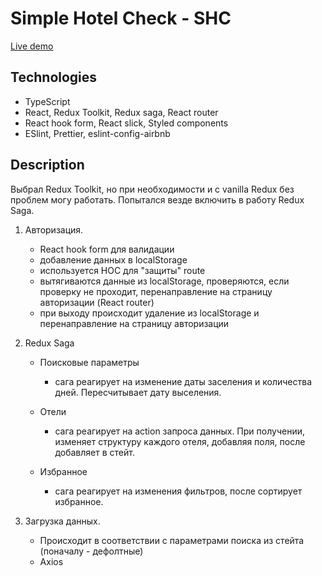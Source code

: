 # Simple Hotel Check - SHC

[Live demo]()

## Technologies

- TypeScript
- React, Redux Toolkit, Redux saga, React router
- React hook form, React slick, Styled components
- ESlint, Prettier, eslint-config-airbnb

## Description

Выбрал Redux Toolkit, но при необходимости и с vanilla Redux без проблем могу работать.
Попытался везде включить в работу Redux Saga.

1. Авторизация.

   - React hook form для валидации
   - добавление данных в localStorage
   - используется HOC для "защиты" route
   - вытягиваются данные из localStorage, проверяются, если проверку не проходит, перенаправление на страницу авторизации (React router)
   - при выходу происходит удаление из localStorage и перенаправление на страницу авторизации

2. Redux Saga

   - Поисковые параметры

     - сага реагирует на изменение даты заселения и количества дней. Пересчитывает дату выселения.

   - Отели

     - сага реагирует на action запроса данных. При получении, изменяет структуру каждого отеля, добавляя поля, после добавляет в стейт.

   - Избранное

     - сага реагирует на изменения фильтров, после сортирует избранное.

3. Загрузка данных.

   - Происходит в соответствии с параметрами поиска из стейта (поначалу - дефолтные)
   - Axios
